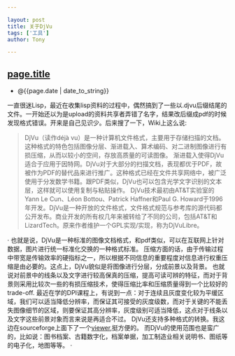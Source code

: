 ```yaml
---

layout: post
title: 关于DjVu
tags: ['工具']
author: Tony

---
```


[page.title]({{site.baseurl}}{{page.url}})
--------------------------------------
+ @{{page.date | date_to_string}}

一直很迷Lisp，最近在收集lisp资料的过程中，偶然搞到了一些以.djvu后缀结尾的文件。一开始还以为是upload的资料共享者弄错了名字，结果改后缀成pdf的时候发现格式错误。开来是自己见识少。后来搜了一下，Wiki上这么说:
>    DjVu（读作déjà vu）是一种计算机文件格式，主要用于存储扫描的文档。这种格式的特色包括图像分层、渐进载入、算术编码、对二进制图像进行有损压缩，从而以较小的空间，存放高质量的可读图像。
>    渐进载入使得DjVu适合于应用于因特网。DjVu对于大部分的扫描文档，表现都优于PDF，故被作为PDF的替代品来进行推广。这种格式已经在文件共享网络中，被广泛使用于分发数学书籍。跟PDF类似，DjVu也可以包含光学文字识别的文本层，这样就可以使用复制与粘贴操作。
>    DjVu技术最初由AT&T实验室的Yann Le Cun、Léon Bottou、Patrick Haffner和Paul G. Howard于1996年开发。DjVu是一种开放的文件格式，文件格式规范与参考库的源代码都公开发布。商业开发的所有权几年来被转给了不同的公司，包括AT&T和LizardTech。原来作者维护一个GPL实现/实现，称为DjVuLibre。

·
	也就是说，DjVu是一种标准的图像文档格式，和pdf类似，可以在互联网上针对数据，图片进行统一标准化交换的一种格式标准。
	压缩方面的话，由于传输过程中带宽是传输效率的硬指标之一，所以根据不同信息的重要程度对信息进行权重压缩是由必要的。这点上，DjVu貌似是将图像进行分层，分成前景以及背景。
	也就说对前景中的线条以及文字进行较高保真的压缩，提高可读可辨的特征，而对于背景则采用比较次一些的有损压缩技术，使得压缩比率和压缩质量得到一个比较好的trade-off.
	最近在学的DPI课程上，有说到一点：对于连续且灰度变化较为平缓区域，我们可以适当降低分辨率，而保证其可接受的灰度级数，而对于关键的不能丢失图像细节的区域，则要保证其高分辨率，灰度级别可适当降低，这点对于线条以及文字这些前景对象而言来说是再适合不过。
	DjVu还支持多种格式的转换。我这边在sourceforge上面下了一个[viewer](http://windjview.sourceforge.net/),挺方便的。
	而DjVu的使用范围也是蛮广的，比如说：图书档案、古籍数字化，档案单据，加工制造业相关说明书、图纸等的电子化，地图等等。
·
